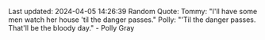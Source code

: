 Last updated: 2024-04-05 14:26:39
Random Quote: Tommy: "I'll have some men watch her house 'til the danger passes."
Polly: "'Til the danger passes. That'll be the bloody day." - Polly Gray